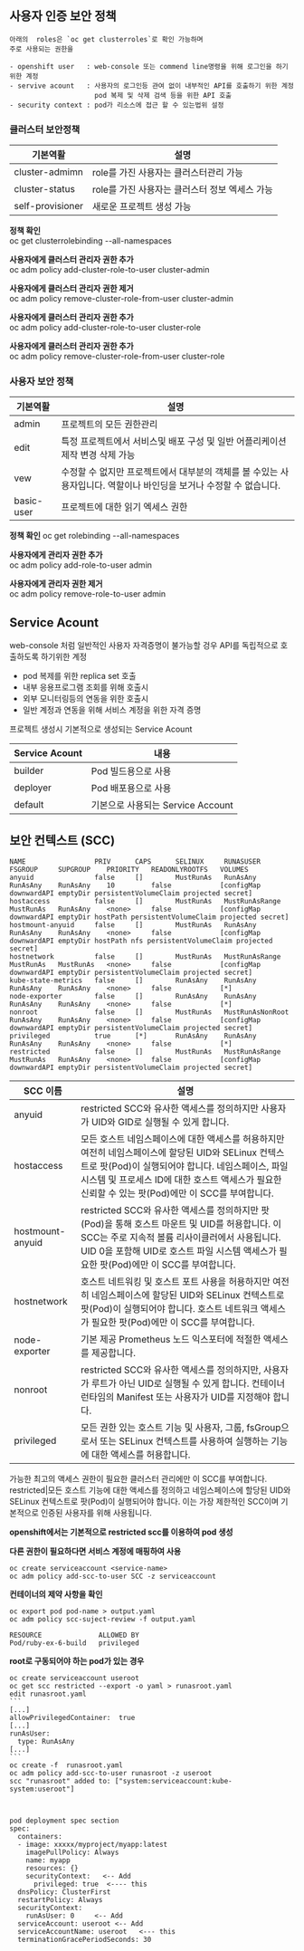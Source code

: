 ## 사용자 인증 보안 정책 

	
	아래의  roles은 `oc get clusterroles`로 확인 가능하며 
    주로 사용되는 권한을  
	
	- openshift user   : web-console 또는 commend line명령을 위해 로그인을 하기 위한 계정  
	- servive acount   : 사용자의 로그인등 관여 없이 내부적인 API를 호출하기 위한 계정 
	                     pod 복제 및 삭제 검색 등을 위한 API 호출
	- security context : pod가 리소스에 접근 할 수 있는법위 설정   


### 클러스터 보안정책

기본역활|설명  
--------|-----  
cluster-admimn|role를 가진 사용자는 클러스터관리 가능  
cluster-status|role를 가진 사용자는 클러스터 정보 엑세스 가능
self-provisioner|새로운 프로젝트 생성 가능  

**정책 확인**  
oc get clusterrolebinding --all-namespaces

**사용자에게 클러스터 관리자 권한 추가**  
oc adm policy add-cluster-role-to-user cluster-admin <username>
 
**사용자에게 클러스터 관리자 권한 제거**  
oc adm policy remove-cluster-role-from-user cluster-admin <username>

**사용자에게 클러스터 관리자 권한 추가**  
oc adm policy add-cluster-role-to-user cluster-role <username>

**사용자에게 클러스터 관리자 권한 추가**  
oc adm policy remove-cluster-role-from-user cluster-role <username>

### 사용자 보안 정책
 
기본역활 | 설명  
--------|-----  
admin|프로젝트의 모든 권한관리  
edit|특정 프로젝트에서 서비스및 배포 구성 및 일반 어플리케이션 제작 변경 삭제 가능  
vew|수정할 수 없지만 프로젝트에서 대부분의 객체를 볼 수있는 사용자입니다. 역할이나 바인딩을 보거나 수정할 수 없습니다.  
basic-user| 프로젝트에 대한 읽기 엑세스 권한   
  
**정책 확인** 
oc get rolebinding --all-namespaces

**사용자에게 관리자 권한 추가**  
oc adm policy add-role-to-user admin <username>

**사용자에게 관리자 권한 제거**  
oc adm policy remove-role-to-user admin <username>

## Service Acount
web-console 처럼 일반적인 사용자 자격증명이 불가능할 겅우 API를 독립적으로 호출하도록 하기위한 계정  
 - pod 복제를 위한 replica set 호출  
 - 내부 응용프로그램 조회를 위해 호출시  
 - 외부 모니터링등의 연동을 위한 호출시 
 - 일반 계정과 연동을 위해 서비스 계정을 위한 자격 증명   

프로젝트 생성시 기본적으로 생성되는 Service Acount

Service Acount|내용 
--------------|----
builder|Pod 빌드용으로 사용
deployer|Pod 배포용으로 사용
default|기본으로 사용되는 Service Account

## 보안 컨텍스트 (SCC)

	NAME                 PRIV      CAPS      SELINUX     RUNASUSER          FSGROUP     SUPGROUP    PRIORITY   READONLYROOTFS   VOLUMES
	anyuid               false     []        MustRunAs   RunAsAny           RunAsAny    RunAsAny    10         false            [configMap downwardAPI emptyDir persistentVolumeClaim projected secret]
	hostaccess           false     []        MustRunAs   MustRunAsRange     MustRunAs   RunAsAny    <none>     false            [configMap downwardAPI emptyDir hostPath persistentVolumeClaim projected secret]
	hostmount-anyuid     false     []        MustRunAs   RunAsAny           RunAsAny    RunAsAny    <none>     false            [configMap downwardAPI emptyDir hostPath nfs persistentVolumeClaim projected secret]
	hostnetwork          false     []        MustRunAs   MustRunAsRange     MustRunAs   MustRunAs   <none>     false            [configMap downwardAPI emptyDir persistentVolumeClaim projected secret]
	kube-state-metrics   false     []        RunAsAny    RunAsAny           RunAsAny    RunAsAny    <none>     false            [*]
	node-exporter        false     []        RunAsAny    RunAsAny           RunAsAny    RunAsAny    <none>     false            [*]
	nonroot              false     []        MustRunAs   MustRunAsNonRoot   RunAsAny    RunAsAny    <none>     false            [configMap downwardAPI emptyDir persistentVolumeClaim projected secret]
	privileged           true      [*]       RunAsAny    RunAsAny           RunAsAny    RunAsAny    <none>     false            [*]
	restricted           false     []        MustRunAs   MustRunAsRange     MustRunAs   RunAsAny    <none>     false            [configMap downwardAPI emptyDir persistentVolumeClaim projected secret]


SCC 이름| 	설명
--------|--------
anyuid|restricted SCC와 유사한 액세스를 정의하지만 사용자가 UID와 GID로 실행될 수 있게 합니다.
hostaccess|모든 호스트 네임스페이스에 대한 액세스를 허용하지만 여전히 네임스페이스에 할당된 UID와 SELinux 컨텍스트로 팟(Pod)이 실행되어야 합니다. 네임스페이스, 파일 시스템 및 프로세스 ID에 대한 호스트 액세스가 필요한 신뢰할 수 있는 팟(Pod)에만 이 SCC를 부여합니다.
hostmount-anyuid| 	restricted SCC와 유사한 액세스를 정의하지만 팟(Pod)을 통해 호스트 마운트 및 UID를 허용합니다. 이 SCC는 주로 지속적 볼륨 리사이클러에서 사용됩니다. UID 0을 포함해 UID로 호스트 파일 시스템 액세스가 필요한 팟(Pod)에만 이 SCC를 부여합니다.
hostnetwork|	호스트 네트워킹 및 호스트 포트 사용을 허용하지만 여전히 네임스페이스에 할당된 UID와 SELinux 컨텍스트로 팟(Pod)이 실행되어야 합니다. 호스트 네트워크 액세스가 필요한 팟(Pod)에만 이 SCC를 부여합니다.
node-exporter|기본 제공 Prometheus 노드 익스포터에 적절한 액세스를 제공합니다.
nonroot|restricted SCC와 유사한 액세스를 정의하지만, 사용자가 루트가 아닌 UID로 실행될 수 있게 합니다. 컨테이너 런타임의 Manifest 또는 사용자가 UID를 지정해야 합니다.
privileged|모든 권한 있는 호스트 기능 및 사용자, 그룹, fsGroup으로서 또는 SELinux 컨텍스트를 사용하여 실행하는 기능에 대한 액세스를 허용합니다.
가능한 최고의 액세스 권한이 필요한 클러스터 관리에만 이 SCC를 부여합니다.
restricted|모든 호스트 기능에 대한 액세스를 정의하고 네임스페이스에 할당된 UID와 SELinux 컨텍스트로 팟(Pod)이 실행되어야 합니다. 이는 가장 제한적인 SCC이며 기본적으로 인증된 사용자를 위해 사용됩니다.

**openshift에서는 기본적으로 restricted scc를 이용하여 pod 생성** 

**다른 권한이 필요하다면 서비스 계정에 매핑하여 사용** 

	oc create serviceaccount <service-name>
	oc adm policy add-scc-to-user SCC -z serviceaccount

**컨테이너의 제약 사항을 확인** 

	oc export pod pod-name > output.yaml
	oc adm policy scc-suject-review -f output.yaml

    RESOURCE              ALLOWED BY
	Pod/ruby-ex-6-build   privileged

**root로 구동되어야 하는 pod가 있는 경우**

    oc create serviceaccount useroot
	oc get scc restricted --export -o yaml > runasroot.yaml
	edit runasroot.yaml
	```
	[...]
	allowPrivilegedContainer:  true
	[...]
	runAsUser:
  	  type: RunAsAny
	[...]
	```
    oc create -f  runasroot.yaml
    oc adm policy add-scc-to-user runasroot -z useroot
    scc "runasroot" added to: ["system:serviceaccount:kube-system:useroot"]



    pod deployment spec section
	spec:
      containers:
      - image: xxxxx/myproject/myapp:latest
        imagePullPolicy: Always
        name: myapp
        resources: {}
        securityContext:   <-- Add
          privileged: true  <---- this
      dnsPolicy: ClusterFirst
      restartPolicy: Always
      securityContext: 
        runAsUser: 0     <-- Add
      serviceAccount: useroot <-- Add
      serviceAccountName: useroot   <--- this
      terminationGracePeriodSeconds: 30
